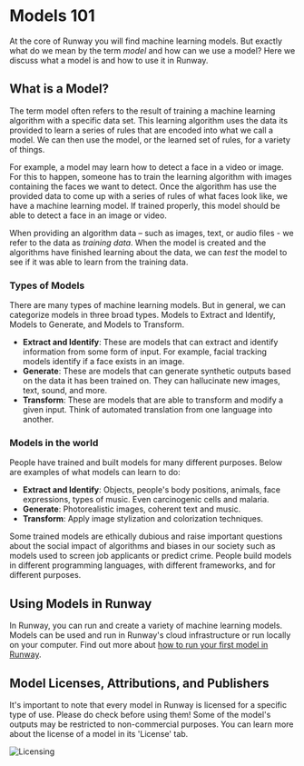 # Models 101

At the core of Runway you will find machine learning models. But exactly what do we mean by the term *model* and how can we use a model? Here we discuss what a model is and how to use it in Runway.

## What is a Model?

The term model often refers to the result of training a machine learning algorithm with a specific data set. This learning algorithm uses the data its provided to learn a series of rules that are encoded into what we call a model. We can then use the model, or the learned set of rules, for a variety of things.

For example, a model may learn how to detect a face in a video or image. For this to happen, someone has to train the learning algorithm with images containing the faces we want to detect. Once the algorithm has use the provided data to come up with a series of rules of what faces look like, we have a machine learning model. If trained properly, this model should be able to detect a face in an image or video.

When providing an algorithm data – such as images, text, or audio files - we refer to the data as *training data*. When the model is created and the algorithms have finished learning about the data, we can *test* the model to see if it was able to learn from the training data.

### Types of Models

There are many types of machine learning models. But in general, we can categorize models in three broad types. Models to Extract and Identify, Models to Generate, and Models to Transform.

- **Extract and Identify**: These are models that can extract and identify information from some form of input. For example, facial tracking models identify if a face exists in an image.
- **Generate**: These are models that can generate synthetic outputs based on the data it has been trained on. They can hallucinate new images, text, sound, and more.
- **Transform**: These are models that are able to transform and modify a given input. Think of automated translation from one language into another.

### Models in the world

People have trained and built models for many different purposes. Below are examples of what models can learn to do:

* **Extract and Identify**: Objects, people's body positions, animals, face expressions, types of music. Even carcinogenic cells and malaria.
* **Generate**: Photorealistic images, coherent text and music.
* **Transform**: Apply image stylization and colorization techniques.

Some trained models are ethically dubious and raise important questions about the social impact of algorithms and biases in our society such as models used to screen job applicants or predict crime. People build models in different programming languages, with different frameworks, and for different purposes.

## Using Models in Runway

In Runway, you can run and create a variety of machine learning models. Models can be used and run in Runway's cloud infrastructure or run locally on your computer. Find out more about [how to run your first model in Runway](tutorials/tutorial_t2i.md).

## Model Licenses, Attributions, and Publishers

It's important to note that every model in Runway is licensed for a specific type of use. Please do check before using them! Some of the model's outputs may be restricted to non-commercial purposes. You can learn more about the license of a model in its 'License' tab.

![Licensing](assets/images/model_101/licensing_attributes.png)
